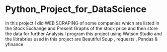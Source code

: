 # Python_Project_for_DataScience
In this project I did WEB SCRAPING of some companies which are listed in the Stock Exchange and Present Graphs of the stock price and then store the data for further Analysis.I program this project using Watson Studio and the librabries used in this project are Beautiful Soup , requests ,  Pandas & yfinance.
